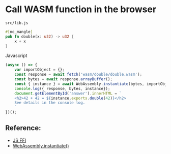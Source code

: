 # Call WASM function in the browser

`src/lib.js`
```rust
#[no_mangle]
pub fn double(x: u32) -> u32 {
    x + x
}
```

Javascript
```javascript
(async () => {
    var importObject = {};
    const response = await fetch('wasm/double/double.wasm');
    const bytes = await response.arrayBuffer();
    const { instance } = await WebAssembly.instantiate(bytes, importObject);
    console.log({ response, bytes, instance});
    document.getElementById('answer').innerHTML = `
    <h2>42 + 42 = ${instance.exports.double(42)}</h2>
    See details in the console log.
    `
})();
```

<div id="answer"></div>

## Reference:
- [JS FFI](https://rustwasm.github.io/docs/book/reference/js-ffi.html)
- [WebAssembly.instantiate()](https://developer.mozilla.org/en-US/docs/Web/JavaScript/Reference/Global_Objects/WebAssembly/instantiate)
<script>
(async () => {
    var importObject = {};
    const response = await fetch('wasm/double/double.wasm');
    const bytes = await response.arrayBuffer();
    const { instance } = await WebAssembly.instantiate(bytes, importObject);
    console.log({ response, bytes, instance});
    document.getElementById('answer').innerHTML = `
    <h2>42 + 42 = ${instance.exports.double(42)}</h2>
    See details in the console log.
    `
})();
</script>
